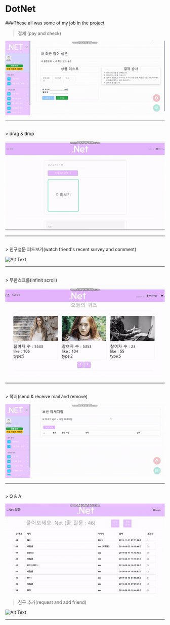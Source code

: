 # DotNet

###These all was some of my job in the project

> 결제 (pay and check)

![Alt Text](https://github.com/yegyu/DotNet/blob/develop/gif/pay.gif)
***
<br>
> drag & drop

![Alt Text](https://github.com/yegyu/DotNet/blob/develop/gif/d&d.gif)
***
<br>
> 친구설문 피드보기(watch friend's recent survey and comment)

![Alt Text](https://github.com/yegyu/DotNet/blob/develop/gif/frSurFeed.gif)
***
<br>
> 무한스크롤(infinit scroll)

![Alt Text](https://github.com/yegyu/DotNet/blob/develop/gif/infinit.gif)
***
<br>
> 쪽지(send & receive mail and remove)

![Alt Text](https://github.com/yegyu/DotNet/blob/develop/gif/mail.gif)
***
<br>
> Q & A

![Alt Text](https://github.com/yegyu/DotNet/blob/develop/gif/q&a.gif)

> 친구 추가(request and add friend)

![Alt Text](https://github.com/yegyu/DotNet/blob/develop/gif/recomFr.gif)
***
<br>


